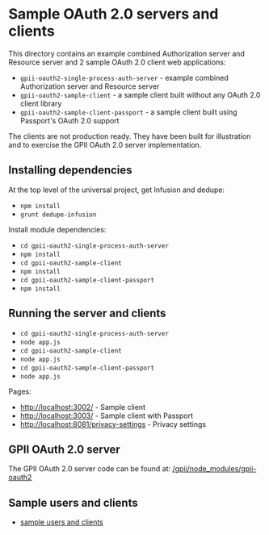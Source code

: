 Sample OAuth 2.0 servers and clients
====================================

This directory contains an example combined Authorization server and Resource server and 2 sample OAuth 2.0 client web applications:

- `gpii-oauth2-single-process-auth-server` - example combined Authorization server and Resource server
- `gpii-oauth2-sample-client` - a sample client built without any OAuth 2.0 client library
- `gpii-oauth2-sample-client-passport` - a sample client built using Passport's OAuth 2.0 support

The clients are not production ready. They have been built for illustration and to exercise the GPII OAuth 2.0 server implementation.

Installing dependencies
-----------------------

At the top level of the universal project, get Infusion and dedupe:

- `npm install`
- `grunt dedupe-infusion`

Install module dependencies:

- `cd gpii-oauth2-single-process-auth-server`
- `npm install`
- `cd gpii-oauth2-sample-client`
- `npm install`
- `cd gpii-oauth2-sample-client-passport`
- `npm install`

Running the server and clients
------------------------------

- `cd gpii-oauth2-single-process-auth-server`
- `node app.js`
- `cd gpii-oauth2-sample-client`
- `node app.js`
- `cd gpii-oauth2-sample-client-passport`
- `node app.js`

Pages:

- [http://localhost:3002/](http://localhost:3002/) - Sample client
- [http://localhost:3003/](http://localhost:3003/) - Sample client with Passport
- [http://localhost:8081/privacy-settings](http://localhost:8081/privacy-settings) - Privacy settings

GPII OAuth 2.0 server
---------------------

The GPII OAuth 2.0 server code can be found at: [/gpii/node_modules/gpii-oauth2](../gpii/node_modules/gpii-oauth2)

Sample users and clients
------------------------

- [sample users and clients](gpii-oauth2-sample-data/src/DataStoreWithSampleData.js)
